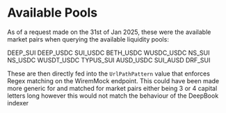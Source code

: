 # Available Pools

As of a request made on the 31st of Jan 2025, these were the available market pairs when querying the available liquidity pools:

DEEP_SUI
DEEP_USDC
SUI_USDC
BETH_USDC
WUSDC_USDC
NS_SUI
NS_USDC
WUSDT_USDC
TYPUS_SUI
AUSD_USDC
SUI_AUSD
DRF_SUI

These are then directly fed into the `UrlPathPattern` value that enforces Regex matching on the WiremMock endpoint. This could have been made more generic for and matched for market pairs either being 3 or 4 capital letters long however this would not match the behaviour of the DeepBook indexer